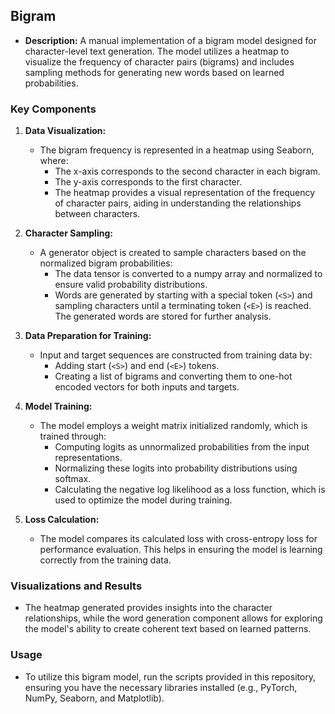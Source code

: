 ## Bigram
- **Description:** A manual implementation of a bigram model designed for character-level text generation. The model utilizes a heatmap to visualize the frequency of character pairs (bigrams) and includes sampling methods for generating new words based on learned probabilities.

### Key Components
1. **Data Visualization:**
   - The bigram frequency is represented in a heatmap using Seaborn, where:
     - The x-axis corresponds to the second character in each bigram.
     - The y-axis corresponds to the first character.
     - The heatmap provides a visual representation of the frequency of character pairs, aiding in understanding the relationships between characters.

2. **Character Sampling:**
   - A generator object is created to sample characters based on the normalized bigram probabilities:
     - The data tensor is converted to a numpy array and normalized to ensure valid probability distributions.
     - Words are generated by starting with a special token (`<S>`) and sampling characters until a terminating token (`<E>`) is reached. The generated words are stored for further analysis.

3. **Data Preparation for Training:**
   - Input and target sequences are constructed from training data by:
     - Adding start (`<S>`) and end (`<E>`) tokens.
     - Creating a list of bigrams and converting them to one-hot encoded vectors for both inputs and targets.

4. **Model Training:**
   - The model employs a weight matrix initialized randomly, which is trained through:
     - Computing logits as unnormalized probabilities from the input representations.
     - Normalizing these logits into probability distributions using softmax.
     - Calculating the negative log likelihood as a loss function, which is used to optimize the model during training.

5. **Loss Calculation:**
   - The model compares its calculated loss with cross-entropy loss for performance evaluation. This helps in ensuring the model is learning correctly from the training data.

### Visualizations and Results
- The heatmap generated provides insights into the character relationships, while the word generation component allows for exploring the model's ability to create coherent text based on learned patterns.

### Usage
- To utilize this bigram model, run the scripts provided in this repository, ensuring you have the necessary libraries installed (e.g., PyTorch, NumPy, Seaborn, and Matplotlib).


